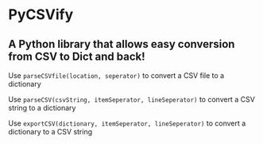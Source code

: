 # PyCSVify

## A Python library that allows easy conversion from CSV to Dict and back!

Use `parseCSVfile(location, seperator)` to convert a CSV file to a dictionary

Use `parseCSV(csvString, itemSeperator, lineSeperator)` to convert a CSV string to a dictionary

Use `exportCSV(dictionary, itemSeperator, lineSeperator)` to convert a dictionary to a CSV string